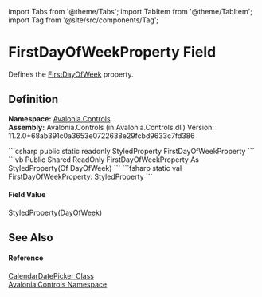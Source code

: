import Tabs from '@theme/Tabs'; 
import TabItem from '@theme/TabItem'; 
import Tag from '@site/src/components/Tag'; 

# FirstDayOfWeekProperty Field


Defines the <a href="P_Avalonia_Controls_CalendarDatePicker_FirstDayOfWeek">FirstDayOfWeek</a> property.



## Definition
**Namespace:** <a href="N_Avalonia_Controls">Avalonia.Controls</a>  
**Assembly:** Avalonia.Controls (in Avalonia.Controls.dll) Version: 11.2.0+68ab391c0a3653e0722638e29fcbd9633c7fd386

<Tabs groupId="api-code-preview">
<TabItem value="csharp" label="C#">
```csharp
public static readonly StyledProperty<DayOfWeek> FirstDayOfWeekProperty
```
</TabItem>
<TabItem value="vb" label="VB">
```vb
Public Shared ReadOnly FirstDayOfWeekProperty As StyledProperty(Of DayOfWeek)
```
</TabItem>
<TabItem value="fsharp" label="F#">
```fsharp
static val FirstDayOfWeekProperty: StyledProperty<DayOfWeek>
```
</TabItem>
</Tabs>



#### Field Value
StyledProperty(<a href="https://learn.microsoft.com/dotnet/api/system.dayofweek" target="_blank" rel="noopener noreferrer">DayOfWeek</a>)

## See Also


#### Reference
<a href="T_Avalonia_Controls_CalendarDatePicker">CalendarDatePicker Class</a>  
<a href="N_Avalonia_Controls">Avalonia.Controls Namespace</a>  
